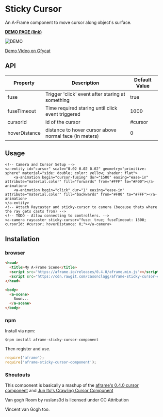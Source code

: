# Sticky Cursor

An A-Frame component to move cursor along object's surface.

**[DEMO PAGE (link)](https://casonclagg.github.io/aframe-sticky-cursor-component/basic/)**

![DEMO](demo.gif)

[Demo Video on Gfycat](https://gfycat.com/EasygoingUnluckyAuk)

## API

| Property          | Description                                              | Default Value |
| ----------------- | -------------------------------------------------------- | ------------- |
| fuse              | Trigger 'click' event after staring at something         | true          |
| fuseTimeout       | Time required staring until click event triggered        | 1000          |
| cursorId          | id of the cursor                                         | #cursor       |
| hoverDistance     | distance to hover cursor above normal face (in meters)   | 0             |

## Usage

    <!-- Camera and Cursor Setup -->
    <a-entity id="cursor" scale="0.02 0.02 0.02" geometry="primitive: sphere" material="side: double; color: yellow; shader: flat">
        <a-animation begin="cursor-fusing" dur="1500" easing="ease-in" attribute="material.color" fill="forwards" from="#FFF" to="#F00"></a-animation>
        <a-animation begin="click" dur="1" easing="ease-in" attribute="material.color" fill="backwards" from="#F00" to="#FFF"></a-animation>
    </a-entity>
    <!-- Attach Raycaster and sticky-cursor to camera (because thats where the ray gets casts from) -->
    <!-- TODO - Allow connecting to controllers. -->
    <a-camera raycaster sticky-cursor="fuse: true; fuseTimeout: 1500; cursorId: #cursor; hoverDistance: 0;"></a-camera>

## Installation

### browser

```html
<head>
  <title>My A-Frame Scene</title>
  <script src="https://aframe.io/releases/0.4.0/aframe.min.js"></script>
  <script src="https://cdn.rawgit.com/casonclagg/aframe-sticky-cursor-component/master/dist/aframe-sticky-cursor-component.min.js"></script>
</head>

<body>
  <a-scene>
    Soon...
  </a-scene>
</body>
```

### npm
Install via npm:

`$npm install aframe-sticky-cursor-component`

Then register and use.

```javascript
require('aframe');
require('aframe-sticky-cursor-component');
```

### Shoutouts

This component is basically a mashup of the [aframe's 0.4.0 cursor component](https://github.com/aframevr/aframe/blob/master/src/components/cursor.js) and [Jun Ito's Crawling Cursor Component](https://github.com/jujunjun110/aframe-crawling-cursor)

Van gogh Room by ruslans3d is licensed under CC Attribution

Vincent van Gogh too.
